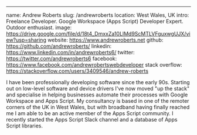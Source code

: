 ---
name: Andrew Roberts
slug: /andrewroberts
location: West Wales, UK
intro: Freelance Developer. Google Workspace (Apps Script) Developer Expert. Outdoor enthusiast.
image: https://drive.google.com/file/d/18t4_DmxxZa10LlMd9ScMTLVFguxwgUJX/view?usp=sharing
website: https://www.andrewroberts.net
github: https://github.com/andrewroberts/
linkedin: https://www.linkedin.com/in/andrewroberts6/
twitter: https://twitter.com/andrewroberts6
facebook: https://www.facebook.com/andrewrobertswebdeveloper
stack overflow: https://stackoverflow.com/users/3409546/andrew-roberts

I have been professionally developing software since the early 90s. Starting out on low-level software and device drivers I've now moved "up the stack" and specialise in helping businesses automate their processes with Google Workspace and Apps Script. My consultancy is based in one of the remoter corners of the UK in West Wales, but with broadband having finally reached me I am able to be an active member of the Apps Script community. I recently started the Apps Script Slack channel and a database of Apps Script libraries.
